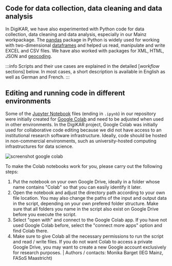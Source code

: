 ## Code for data collection, data cleaning and data analysis

In DigiKAR, we have also experimented with Python code for data collection, data cleaning and data analysis, especially in our Mainz workpackage. The [pandas](https://pandas.pydata.org/) package in Python is widely used for working with two-dimensional [dataframes](https://www.databricks.com/glossary/what-are-dataframes) and helped us read, manipulate and write EXCEL and CSV files. We have also worked with packages for XML, HTML, JSON and [geocoding](https://monikabarget.github.io/GeoHumTutorials/).

:::info
Scripts and their use cases are explained in the detailed [*workflow* sections] below. In most cases, a short description is available in English as well as German and French.
:::

## Editing and running code in different environments

Some of the [Jupyter Notebook](https://jupyter.org/) files (ending in `.ipynb`) in our repository were initially created for [Google Colab](https://colab.google/) and need to be adjusted when used in other environments. In the DigiKAR project, Google Colab was initially used for collaborative code editing because we did not have access to an institutional research software infrastructure. Ideally, code should be hosted in non-commercial environments, such as university-hosted computing infrastructures for data science.

![screenshot google colab](https://github.com/ieg-dhr/DigiKAR/assets/38257338/72173520-9cf1-4dc7-be6e-4f8b25ee97b8)

To make the Colab notebooks work for you, please carry out the following steps:

1. Put the notebook on your own Google Drive, ideally in a folder whose name contains "Colab" so that you can easily identify it later.
2. Open the notebook and adjust the directory path according to your own file location. You may also change the paths of the input and output data in the script, depending on your own prefered folder structure. Make sure that all folders you name in the script also exist on Google Drive before you execute the script.
3. Select "open with" and connect to the Google Colab app. If you have not used Google Colab before, select the "connect more apps" option and find Colab there.
4. Make sure to give Colab all the necessary permissions to run the script and read / write files. If you do not want Colab to access a private Google Drive, you may want to create a new Google account exclusively for research purposes.                                                   |
Authors / contacts: Monika Barget (IEG Mainz, FASoS Maastricht)
